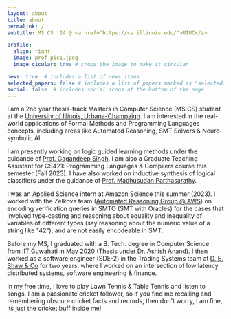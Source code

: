 ```yaml
---
layout: about
title: about
permalink: /
subtitle: MS CS '24 @ <a href="https://cs.illinois.edu/">UIUC</a>

profile:
  align: right
  image: prof_pic1.jpeg
  image_cicular: true # crops the image to make it circular

news: true  # includes a list of news items
selected_papers: false # includes a list of papers marked as "selected={true}"
social: false  # includes social icons at the bottom of the page
---
```


I am a 2nd year thesis-track Masters in Computer Science (MS CS) student at the [University of Illinois, Urbana-Champaign](https://cs.illinois.edu/). I am interested in the real-world applications of Formal Methods and Programming Languages concepts, including areas like Automated Reasoning, SMT Solvers & Neuro-symbolic AI.

I am presently working on logic guided learning methods under the guidance of [Prof. Gagandeep Singh](https://ggndpsngh.github.io/). I am also a Graduate Teaching Assistant for CS421: Programming Languages & Compilers course this semester (Fall 2023). I have also worked on inductive synthesis of logical classifiers under the guidance of [Prof. Madhusudan Parthasarathy](https://madhu.cs.illinois.edu/).

I was an Applied Science intern at Amazon Science this summer (2023). I worked with the Zelkova team ([Automated Reasoning Group @ AWS](https://www.amazon.science/blog/a-billion-smt-queries-a-day#:~:text=invited%20paper.-,Zelkova,-At%20Amazon%2C%20we)) on encoding verification queries in SMTO (SMT with Oracles) for the cases that involved type-casting and reasoning about equality and inequality of variables of different types (say reasoning about the numeric value of a string like "42"), and are not easily encodeable in SMT.

Before my MS, I graduated with a B. Tech. degree in Computer Science from <a href="https://www.iitg.ac.in/">IIT Guwahati</a> in May 2020 (<a href="/assets/pdf/Senior_Thesis.pdf" target="_blank">Thesis</a> under <a href="https://www.iitg.ac.in/anand.ashish/">Dr. Ashish Anand</a>). I then worked as a software engineer (SDE-2) in the Trading Systems team at <a href="https://www.deshawindia.com/">D. E. Shaw & Co</a> for two years, where I worked on an intersection of low latency distributed systems, software engineering & finance. 

In my free time, I love to play Lawn Tennis & Table Tennis and listen to songs. I am a passionate cricket follower, so if you find me recalling and remembering obscure cricket facts and records, then don't worry, I am fine, its just the cricket buff inside me!
